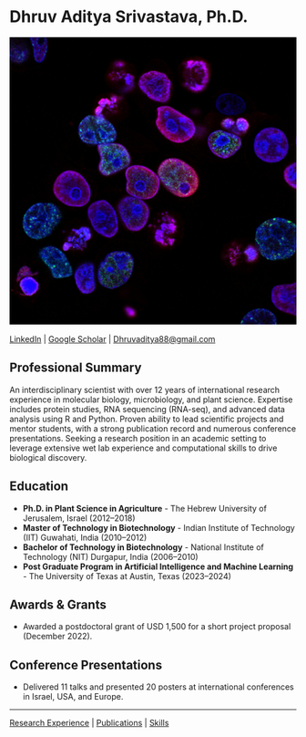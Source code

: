 # Dhruv Aditya Srivastava, Ph.D.

![Banner Image](Img_D/banner.jpg)

[LinkedIn](https://shorturl.at/9SPDi) | [Google Scholar](https://shorturl.at/hYrV9) | Dhruvaditya88@gmail.com

## Professional Summary
An interdisciplinary scientist with over 12 years of international research experience in molecular biology, microbiology, and plant science. Expertise includes protein studies, RNA sequencing (RNA-seq), and advanced data analysis using R and Python. Proven ability to lead scientific projects and mentor students, with a strong publication record and numerous conference presentations. Seeking a research position in an academic setting to leverage extensive wet lab experience and computational skills to drive biological discovery.

## Education
*   **Ph.D. in Plant Science in Agriculture** - The Hebrew University of Jerusalem, Israel (2012–2018)
*   **Master of Technology in Biotechnology** - Indian Institute of Technology (IIT) Guwahati, India (2010–2012)
*   **Bachelor of Technology in Biotechnology** - National Institute of Technology (NIT) Durgapur, India (2006–2010)
*   **Post Graduate Program in Artificial Intelligence and Machine Learning** - The University of Texas at Austin, Texas (2023–2024)

## Awards & Grants
*   Awarded a postdoctoral grant of USD 1,500 for a short project proposal (December 2022).

## Conference Presentations
*   Delivered 11 talks and presented 20 posters at international conferences in Israel, USA, and Europe.

---

[Research Experience](./research.md) | [Publications](./publications.md) | [Skills](./skills.md)
